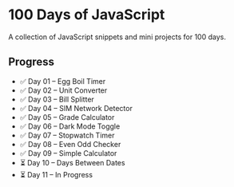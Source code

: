 # 100 Days of JavaScript

A collection of JavaScript snippets and mini projects for 100 days.

## Progress
- ✅ Day 01 – Egg Boil Timer
- ✅ Day 02 ‎– Unit Converter
- ✅ Day 03 ‎– Bill Splitter
- ✅ Day 04 ‎– SIM Network Detector
- ✅ Day 05 ‎– Grade Calculator
- ✅ Day 06 ‎– Dark Mode Toggle
- ✅ Day 07 ‎– Stopwatch Timer
- ✅ Day 08 ‎– Even Odd Checker
- ✅ Day 09 ‎– Simple Calculator
- ⏳ Day 10 – Days Between Dates
- ⏳ Day 11 – In Progress



